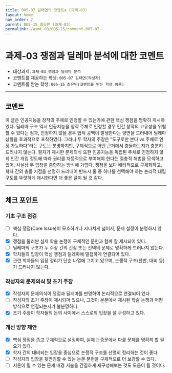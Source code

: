 ```yaml
---
title: 005-07 김태연의 코멘트a (과제-03) 
layout: home
nav_order: 7
parent: 005-15 최유민 (과제-03)
permalink: /asmt-03/005-15/comment-005-07
---
```


# 과제-03 쟁점과 딜레마 분석에 대한 코멘트

- 대상과제: `과제-03 쟁점과 딜레마 분석`
- 코멘트를 제공하는 학생: `005-07 김태연(작성자)` 
- 코멘트를 받는 학생: `005-15 최유민(코멘트를 받는 학생 이름)` 

---

## 코멘트

이 글은 인공지능을 창작의 주체로 인정할 수 있는가에 관한 핵심 쟁점을 명확히 제시하였다. 딜레마 구조 역시 인공지능을 창작 주체로 인정할 경우 인간 창작의 고유성을 위협할 수 있다는 점과, 인정하지 않을 경우 법적 공백이 발생한다는 양면을 드러내어 딜레마 상황을 효과적으로 포착하였다. 그러나 두 학자의 주장은  “도구로만 본다 vs 주체로 인정 가능하다”라는 구도는 분명하지만, 구체적으로 어떤 근거에서 충돌하는지가 충분히 드러나지 않는다. 필자가 제시한 문제의식 또한 인공지능을 독립된 주체로 인정하지 않되 인간 개입 정도에 따라 권리를 차등적으로 부여해야 한다는 절충적 해법을 모색하고 있어, 사실상 두 입장을 종합하는 방식에 가깝다. 쟁점을 보다 배타적으로 구체화하고, 학자 간의 충돌 지점을 선명히 드러내어 반드시 둘 중 하나를 선택해야 하는 논리적 대립 구도를 뚜렷하게 제시한다면 더 좋은 글이 될 것 같다.

---

## 체크 포인트

### **기초 구조 점검**
- [ ] 핵심 쟁점(Core Issue)이 모호하거나 지나치게 넓어서, 문제 설정이 분명하지 않다.
- [x] 쟁점을 둘러싼 실제 학술 논쟁이 구체적인 문헌과 함께 잘 제시되어 있다.
- [ ] 딜레마의 구조가 두 주장 간의 긴장 또는 선택의 문제로 명확하게 드러나지 않는다.
- [x] 학자들의 입장이 핵심 쟁점과 딜레마에 밀접하게 연결되어 있다.
- [x] 관련 학자들의 입장 정리가 단순 나열에 그치고 있으며, 논쟁적 구조(찬반, 대비 등)가 드러나지 않는다.

### **작성자의 문제의식 및 초기 주장**
- [x] 작성자의 문제의식이 쟁점과 딜레마를 반영하여 논리적으로 연결되어 있다.
- [ ] 작성자의 초기 주장이 제시되어 있으나, 그것이 본문에서 제시된 학술 논쟁과 어떤 방식으로 연결되는지가 불분명하다.
- [x] 초기 주장이 학자들의 논의 사이에서 스스로의 입장을 잘 구성하고 있다.

### **개선 방향 제안**
- [x] 핵심 쟁점을 좁고 구체적으로 설정하여, 실제 논증문에서 다룰 문제를 명확히 할 필요가 있다.
- [x] 학자 간의 대비되는 입장을 중심으로 논쟁적 구조를 선명히 정리하는 것이 좋다.
- [ ] 작성자의 입장을 뒷받침할 수 있는 논문·문헌을 구체적으로 더 보강할 수 있다.
- [ ] 서론이 될 수 있는 문제 배경 서술을 간결하게 재구성해보는 것도 도움이 될 것이다.
